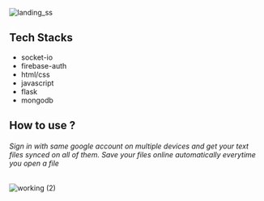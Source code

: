 

![landing_ss](https://user-images.githubusercontent.com/57187745/96172438-15a10900-0f44-11eb-88f8-6222b4e07ad5.png)

## Tech Stacks
- socket-io
- firebase-auth
- html/css
- javascript
- flask
- mongodb
## How to use ?
###### Sign in with same google account on multiple devices and get your text files synced on all of them. Save your files online automatically everytime you open a file

![working (2)](https://user-images.githubusercontent.com/57187745/96185750-fdd38000-0f57-11eb-848a-29c933ec73ec.png)
